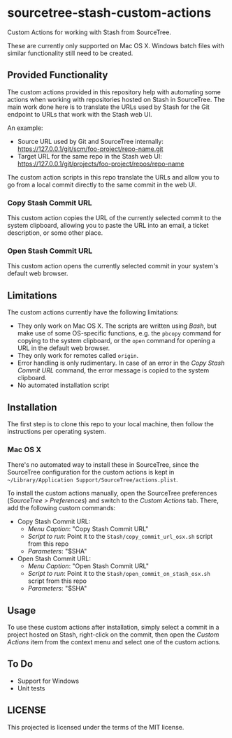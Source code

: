 # sourcetree-stash-custom-actions
Custom Actions for working with Stash from SourceTree.

These are currently only supported on Mac OS X. Windows batch files with similar functionality still need to be created.

## Provided Functionality
The custom actions provided in this repository help with automating some actions when working with repositories hosted on Stash in SourceTree. The main work done here is to translate the URLs used by Stash for the Git endpoint to URLs that work with the Stash web UI.

An example:

* Source URL used by Git and SourceTree internally: https://127.0.0.1/git/scm/foo-project/repo-name.git
* Target URL for the same repo in the Stash web UI: https://127.0.0.1/git/projects/foo-project/repos/repo-name

The custom action scripts in this repo translate the URLs and allow you to go from a local commit directly to the same commit in the web UI.

### Copy Stash Commit URL
This custom action copies the URL of the currently selected commit to the system clipboard, allowing you to paste the URL into an email, a ticket description, or some other place.

### Open Stash Commit URL
This custom action opens the currently selected commit in your system's default web browser.

## Limitations
The custom actions currently have the following limitations:

* They only work on Mac OS X. The scripts are written using _Bash_, but make use of some OS-specific functions, e.g. the `pbcopy` command for copying to the system clipboard, or the `open` command for opening a URL in the default web browser.
* They only work for remotes called `origin`.
* Error handling is only rudimentary. In case of an error in the _Copy Stash Commit URL_ command, the error message is copied to the system clipboard.
* No automated installation script


## Installation
The first step is to clone this repo to your local machine, then follow the instructions per operating system.

### Mac OS X
There's no automated way to install these in SourceTree, since the SourceTree configuration for the custom actions is kept in `~/Library/Application Support/SourceTree/actions.plist`.

To install the custom actions manually, open the SourceTree preferences (_SourceTree > Preferences_) and switch to the _Custom Actions_ tab. There, add the following custom commands:

* Copy Stash Commit URL:
	* _Menu Caption_: "Copy Stash Commit URL"
	* _Script to run_: Point it to the `Stash/copy_commit_url_osx.sh` script from this repo
	* _Parameters_: "$SHA"
* Open Stash Commit URL:
	* _Menu Caption_: "Open Stash Commit URL"
	* _Script to run_: Point it to the `Stash/open_commit_on_stash_osx.sh` script from this repo
	* _Parameters_: "$SHA"

## Usage
To use these custom actions after installation, simply select a commit in a project hosted on Stash, right-click on the commit, then open the _Custom Actions_ item from the context menu and select one of the custom actions.

## To Do
* Support for Windows
* Unit tests


## LICENSE
This projected is licensed under the terms of the MIT license.

